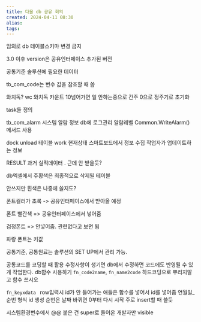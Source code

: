 ```yaml
---
title: 다울 db 공유 회의
created: 2024-04-11 08:30
alias:
tags:
---
```

임의로 db 테이블스키마 변경 금지

3.0 이후 version은 공유인터페이스 추가된 버전

공통기준 
솔루션에 필요한 데이터

tb_com_code는 변수 값을 참조할 때 씀

와치독?
wc
와치독 카운트
10넘어가면 일 안하는중으로 간주
0으로 정주기로 초기화

task들 정의

tb_com_alarm
시스템 알람 정보
db에 로그관리
알람레벨
Common.WriteAlarm() 메서드 사용

dock
unload 테이블
work 현재상태
스마트보드에서 정보 수집
작업자가 업데이트하는 정보

RESULT 과거 실적데이터 . 근데 안 받을듯?

db엑셀에서
주황색은 최종적으로 삭제될 테이블

안쓰지만 흰색은 나중에 쓸지도?

폰트컬러가 초록  -> 공유인터페이스에서 받아올 예정

폰트 빨간색 => 공유인터페이스에서 넣어줌

검정폰트 => 안넣어줌. 관련없다고 보면 됨

파랑 폰트는 키값

공통기준, 공통원료는 솔루션의 SET UP에서 관리 가능.

공통코드를 코딩할 때 활용
수정사항이 생기면 db에서 수정하면 코드에도 반영될 수 있게 작업한다.
db함수 사용하기 
`fn_code2name`, `fn_name2code`
하드코딩으로 뿌리지말고 함수 쓰시오

`fn_keyxdata `
row입력시 id가 안 들어가는 애들은
함수를 넣어서 id를 넣어줌
연월일_순번 형식 id 생성
순번은 날짜 바뀌면 0부터 다시 시작
주로 insert할 때 쓸듯

시스템환경변수에서 @@ 붙은 건 super로 들어온 개발자만 visible


